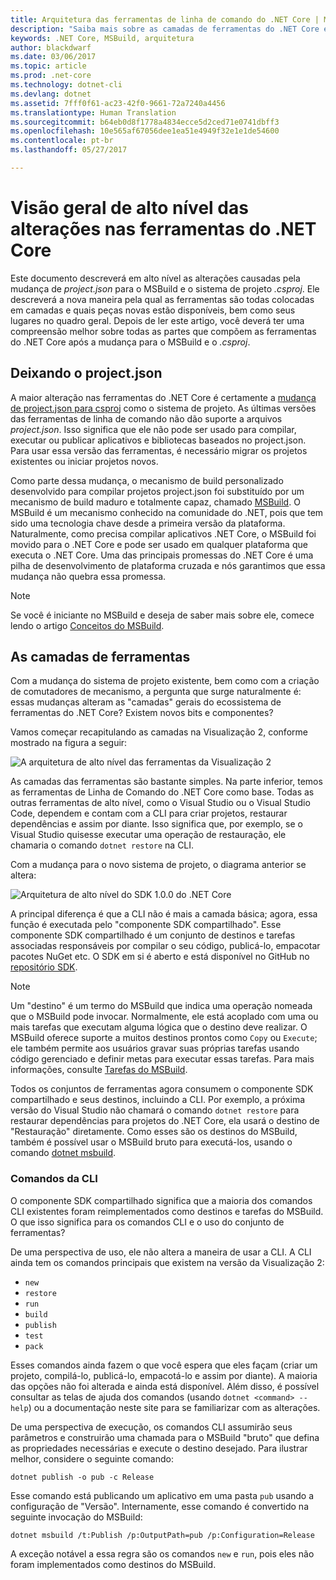 ```yaml
---
title: Arquitetura das ferramentas de linha de comando do .NET Core | Microsoft Docs
description: "Saiba mais sobre as camadas de ferramentas do .NET Core e o que foi alterado nas versões recentes."
keywords: .NET Core, MSBuild, arquitetura
author: blackdwarf
ms.date: 03/06/2017
ms.topic: article
ms.prod: .net-core
ms.technology: dotnet-cli
ms.devlang: dotnet
ms.assetid: 7fff0f61-ac23-42f0-9661-72a7240a4456
ms.translationtype: Human Translation
ms.sourcegitcommit: b64eb0d8f1778a4834ecce5d2ced71e0741dbff3
ms.openlocfilehash: 10e565af67056dee1ea51e4949f32e1e1de54600
ms.contentlocale: pt-br
ms.lasthandoff: 05/27/2017

---
```


<a id="high-level-overview-of-changes-in-the-net-core-tools" class="xliff"></a>

# Visão geral de alto nível das alterações nas ferramentas do .NET Core

Este documento descreverá em alto nível as alterações causadas pela mudança de *project.json* para o MSBuild e o sistema de projeto *.csproj*. Ele descreverá a nova maneira pela qual as ferramentas são todas colocadas em camadas e quais peças novas estão disponíveis, bem como seus lugares no quadro geral. Depois de ler este artigo, você deverá ter uma compreensão melhor sobre todas as partes que compõem as ferramentas do .NET Core após a mudança para o MSBuild e o *.csproj*. 

<a id="moving-away-from-projectjson" class="xliff"></a>

## Deixando o project.json
A maior alteração nas ferramentas do .NET Core é certamente a [mudança de project.json para csproj](https://blogs.msdn.microsoft.com/dotnet/2016/05/23/changes-to-project-json/) como o sistema de projeto. As últimas versões das ferramentas de linha de comando não dão suporte a arquivos *project.json*. Isso significa que ele não pode ser usado para compilar, executar ou publicar aplicativos e bibliotecas baseados no project.json. Para usar essa versão das ferramentas, é necessário migrar os projetos existentes ou iniciar projetos novos. 

Como parte dessa mudança, o mecanismo de build personalizado desenvolvido para compilar projetos project.json foi substituído por um mecanismo de build maduro e totalmente capaz, chamado [MSBuild](https://github.com/Microsoft/msbuild). O MSBuild é um mecanismo conhecido na comunidade do .NET, pois que tem sido uma tecnologia chave desde a primeira versão da plataforma. Naturalmente, como precisa compilar aplicativos .NET Core, o MSBuild foi movido para o .NET Core e pode ser usado em qualquer plataforma que executa o .NET Core. Uma das principais promessas do .NET Core é uma pilha de desenvolvimento de plataforma cruzada e nós garantimos que essa mudança não quebra essa promessa.

> [!NOTE]
> Se você é iniciante no MSBuild e deseja de saber mais sobre ele, comece lendo o artigo [Conceitos do MSBuild](https://docs.microsoft.com/visualstudio/msbuild/msbuild-concepts). 

<a id="the-tooling-layers" class="xliff"></a>

## As camadas de ferramentas
Com a mudança do sistema de projeto existente, bem como com a criação de comutadores de mecanismo, a pergunta que surge naturalmente é: essas mudanças alteram as "camadas" gerais do ecossistema de ferramentas do .NET Core? Existem novos bits e componentes?

Vamos começar recapitulando as camadas na Visualização 2, conforme mostrado na figura a seguir:

![A arquitetura de alto nível das ferramentas da Visualização 2](media/cli-msbuild-architecture/p2-arch.png)

As camadas das ferramentas são bastante simples. Na parte inferior, temos as ferramentas de Linha de Comando do .NET Core como base. Todas as outras ferramentas de alto nível, como o Visual Studio ou o Visual Studio Code, dependem e contam com a CLI para criar projetos, restaurar dependências e assim por diante. Isso significa que, por exemplo, se o Visual Studio quisesse executar uma operação de restauração, ele chamaria o comando `dotnet restore` na CLI. 

Com a mudança para o novo sistema de projeto, o diagrama anterior se altera: 

![Arquitetura de alto nível do SDK 1.0.0 do .NET Core](media/cli-msbuild-architecture/p3-arch.png)

A principal diferença é que a CLI não é mais a camada básica; agora, essa função é executada pelo "componente SDK compartilhado". Esse componente SDK compartilhado é um conjunto de destinos e tarefas associadas responsáveis por compilar o seu código, publicá-lo, empacotar pacotes NuGet etc. O SDK em si é aberto e está disponível no GitHub no [repositório SDK](https://github.com/dotnet/sdk). 

> [!NOTE]
> Um "destino" é um termo do MSBuild que indica uma operação nomeada que o MSBuild pode invocar. Normalmente, ele está acoplado com uma ou mais tarefas que executam alguma lógica que o destino deve realizar. O MSBuild oferece suporte a muitos destinos prontos como `Copy` ou `Execute`; ele também permite aos usuários gravar suas próprias tarefas usando código gerenciado e definir metas para executar essas tarefas. Para mais informações, consulte [Tarefas do MSBuild](https://docs.microsoft.com/visualstudio/msbuild/msbuild-tasks). 

Todos os conjuntos de ferramentas agora consumem o componente SDK compartilhado e seus destinos, incluindo a CLI. Por exemplo, a próxima versão do Visual Studio não chamará o comando `dotnet restore` para restaurar dependências para projetos do .NET Core, ela usará o destino de "Restauração" diretamente. Como esses são os destinos do MSBuild, também é possível usar o MSBuild bruto para executá-los, usando o comando [dotnet msbuild](dotnet-msbuild.md). 

<a id="cli-commands" class="xliff"></a>

### Comandos da CLI
O componente SDK compartilhado significa que a maioria dos comandos CLI existentes foram reimplementados como destinos e tarefas do MSBuild. O que isso significa para os comandos CLI e o uso do conjunto de ferramentas? 

De uma perspectiva de uso, ele não altera a maneira de usar a CLI. A CLI ainda tem os comandos principais que existem na versão da Visualização 2:

* `new`
* `restore`
* `run` 
* `build`
* `publish`
* `test`
* `pack` 

Esses comandos ainda fazem o que você espera que eles façam (criar um projeto, compilá-lo, publicá-lo, empacotá-lo e assim por diante). A maioria das opções não foi alterada e ainda está disponível. Além disso, é possível consultar as telas de ajuda dos comandos (usando `dotnet <command> --help`) ou a documentação neste site para se familiarizar com as alterações. 

De uma perspectiva de execução, os comandos CLI assumirão seus parâmetros e construirão uma chamada para o MSBuild "bruto" que defina as propriedades necessárias e execute o destino desejado. Para ilustrar melhor, considere o seguinte comando: 

   `dotnet publish -o pub -c Release`
    
Esse comando está publicando um aplicativo em uma pasta `pub` usando a configuração de "Versão". Internamente, esse comando é convertido na seguinte invocação do MSBuild: 

   `dotnet msbuild /t:Publish /p:OutputPath=pub /p:Configuration=Release`

A exceção notável a essa regra são os comandos `new` e `run`, pois eles não foram implementados como destinos do MSBuild.
